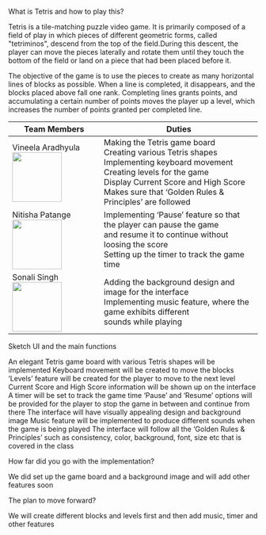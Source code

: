 What is Tetris and how to play this?

Tetris is a tile-matching puzzle video game. It is primarily composed of a field of play in which pieces of different geometric forms, called "tetriminos", descend from the top of the field.During this descent, the player can move the pieces laterally and rotate them until they touch the bottom of the field or land on a piece that had been placed before it. 

The objective of the game is to use the pieces to create as many horizontal lines of blocks as possible. When a line is completed, it disappears, and the blocks placed above fall one rank. Completing lines grants points, and accumulating a certain number of points moves the player up a level, which increases the number of points granted per completed line.




| Team Members      | Duties                                                                                                                                                                                                                                                                                                                                                                                                                                                                        |
|-------------------|-------------------------------------------------------------------------------------------------------------------------------------------------------------------------------------------------------------------------------------------------------------------------------------------------------------------------------------------------------------------------------------------------------------------------------------------------------------------------------|
| Vineela Aradhyula <img src="https://user-images.githubusercontent.com/58001098/69386331-f80de580-0c87-11ea-9ef6-67ca9ca6e530.jpg" width="100"> | Making the Tetris game board<br>Creating various Tetris shapes<br>Implementing keyboard movement<br>Creating levels for the game<br>Display Current Score and High Score<br>Makes sure that ‘Golden Rules & Principles’ are followed |
| Nitisha Patange  <img src="https://user-images.githubusercontent.com/58001098/69386759-1fb17d80-0c89-11ea-851f-673eed82470f.jpeg" width="100">  | Implementing ‘Pause’ feature so that the player can pause the game <br>and resume it to continue without loosing the score<br>Setting up the timer to track the game time                                                                                                                                                                                                                                                                                             |
| Sonali Singh  <img src="https://user-images.githubusercontent.com/58001098/69386855-6ef7ae00-0c89-11ea-87a4-2224ca63051f.jpeg" width="100">    | Adding the background design and image for the interface<br>Implementing music feature, where the game exhibits different <br>sounds while playing                                                                                                                                                                                                                                                                                                                    |                                                                    |

Sketch UI and the main functions         
 
An elegant  Tetris game board with various Tetris shapes will be implemented
Keyboard movement will be created to move the blocks
‘Levels’ feature will be created for the player to move to the next level
Current Score and High Score information will be shown up on the interface
A timer will be set to track the game time
‘Pause’ and ‘Resume’ options will be provided for the player to stop the game in between and continue from there
The interface will have visually appealing design and background image
Music feature will be implemented to produce different sounds when the game is being played
The interface will follow all the ‘Golden Rules & Principles’ such as consistency, color, background, font, size etc that is covered in the class

How far did you go with the implementation?

We did set up the game board and a background image and will add other features soon

The plan to move forward?

We will create different blocks and levels first and then add music, timer and other features


